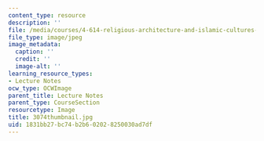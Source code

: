 ```yaml
---
content_type: resource
description: ''
file: /media/courses/4-614-religious-architecture-and-islamic-cultures-fall-2002/1831bb27bc74b2b602028250030ad7df_3074thumbnail.jpg
file_type: image/jpeg
image_metadata:
  caption: ''
  credit: ''
  image-alt: ''
learning_resource_types:
- Lecture Notes
ocw_type: OCWImage
parent_title: Lecture Notes
parent_type: CourseSection
resourcetype: Image
title: 3074thumbnail.jpg
uid: 1831bb27-bc74-b2b6-0202-8250030ad7df
---
```

